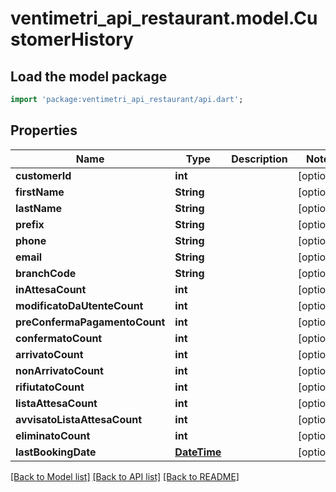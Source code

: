 # ventimetri_api_restaurant.model.CustomerHistory

## Load the model package
```dart
import 'package:ventimetri_api_restaurant/api.dart';
```

## Properties
Name | Type | Description | Notes
------------ | ------------- | ------------- | -------------
**customerId** | **int** |  | [optional] 
**firstName** | **String** |  | [optional] 
**lastName** | **String** |  | [optional] 
**prefix** | **String** |  | [optional] 
**phone** | **String** |  | [optional] 
**email** | **String** |  | [optional] 
**branchCode** | **String** |  | [optional] 
**inAttesaCount** | **int** |  | [optional] 
**modificatoDaUtenteCount** | **int** |  | [optional] 
**preConfermaPagamentoCount** | **int** |  | [optional] 
**confermatoCount** | **int** |  | [optional] 
**arrivatoCount** | **int** |  | [optional] 
**nonArrivatoCount** | **int** |  | [optional] 
**rifiutatoCount** | **int** |  | [optional] 
**listaAttesaCount** | **int** |  | [optional] 
**avvisatoListaAttesaCount** | **int** |  | [optional] 
**eliminatoCount** | **int** |  | [optional] 
**lastBookingDate** | [**DateTime**](DateTime.md) |  | [optional] 

[[Back to Model list]](../README.md#documentation-for-models) [[Back to API list]](../README.md#documentation-for-api-endpoints) [[Back to README]](../README.md)


